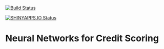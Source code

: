 [![Build Status](https://www.travis-ci.com/belzaina/scoring_neurons.svg?token=speK6yitTLXioyfS2PKH&branch=main)](https://www.travis-ci.com/belzaina/scoring_neurons)     
     
[![SHINYAPPS.IO Status](https://img.shields.io/badge/shinyapps.io-up-green?style=for-the-badge)](https://belgadazainab.shinyapps.io/scoring_neurons/)

# Neural Networks for Credit Scoring